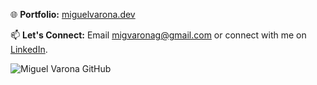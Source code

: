 



🌐 **Portfolio:**
 [miguelvarona.dev](https://miguelvarona.dev/)
 
📫 **Let's Connect:**
Email [migvaronag@gmail.com](mailto:migvaronag@gmail.com) or connect with me on [LinkedIn](https://www.linkedin.com/in/miguel-varona-555643284/).

![Miguel Varona GitHub ](https://github-readme-stats.vercel.app/api?username=MigVarona&show_icons=true&theme=radical)




